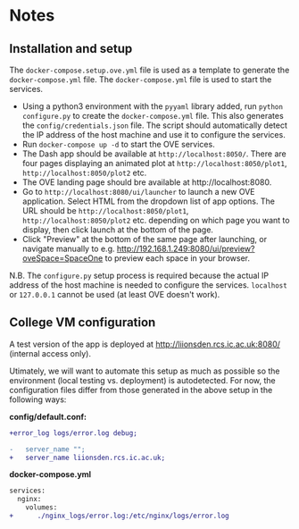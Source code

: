 # Notes

## Installation and setup

The `docker-compose.setup.ove.yml` file is used as a template to generate the `docker-compose.yml` file. The `docker-compose.yml` file is used to start the services. 

- Using a python3 environment with the `pyyaml` library added, run `python configure.py` to create the `docker-compose.yml` file. This also generates the `config/credentials.json` file. The script should automatically detect the IP address of the host machine and use it to configure the services.
- Run `docker-compose up -d` to start the OVE services.
- The Dash app should be available at `http://localhost:8050/`. There are four pages displaying an animated plot at `http://localhost:8050/plot1`, `http://localhost:8050/plot2` etc.
- The OVE landing page should bre available at http://localhost:8080.
- Go to `http://localhost:8080/ui/launcher` to launch a new OVE application. Select HTML from the dropdown list of app options. The URL should be `http://localhost:8050/plot1`, `http://localhost:8050/plot2` etc. depending on which page you want to display, then click launch at the bottom of the page.
- Click "Preview" at the bottom of the same page after launching, or navigate manually to e.g. http://192.168.1.249:8080/ui/preview?oveSpace=SpaceOne to preview each space in your browser.

N.B. The `configure.py` setup process is required because the actual IP address of the host machine is needed to configure the services. `localhost` or `127.0.0.1` cannot be used (at least OVE doesn't work).

## College VM configuration

A test version of the app is deployed at http://liionsden.rcs.ic.ac.uk:8080/ (internal access only). 

Utimately, we will want to automate this setup as much as possible so the environment (local testing vs. deployment) is autodetected. For now, the configuration files differ from those generated in the above setup in the following ways: 

**config/default.conf:**

```diff
+error_log logs/error.log debug;

-   server_name "";
+   server_name liionsden.rcs.ic.ac.uk;
```

**docker-compose.yml**
```diff
services:
  nginx:
    volumes:
+      ./nginx_logs/error.log:/etc/nginx/logs/error.log
```

